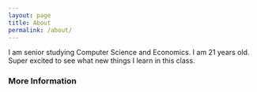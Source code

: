 ```yaml
---
layout: page
title: About
permalink: /about/
---
```

I am senior studying Computer Science and Economics.
I am 21 years old. 
Super excited to see what new things I learn in this class.

### More Information


